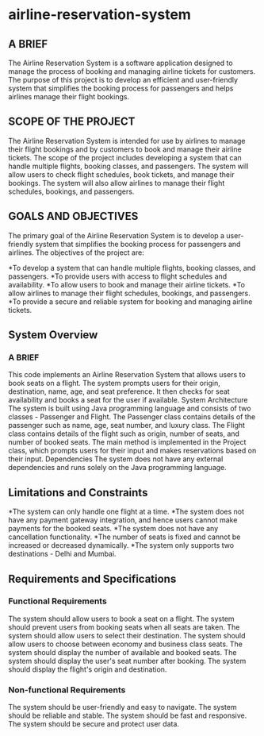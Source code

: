 # airline-reservation-system

## A BRIEF
The Airline Reservation System is a software application designed to manage the process of booking and managing airline tickets for customers. The purpose of this project is to develop an efficient and user-friendly system that simplifies the booking process for passengers and helps airlines manage their flight bookings.


## SCOPE OF THE PROJECT
The Airline Reservation System is intended for use by airlines to manage their flight bookings and by customers to book and manage their airline tickets. The scope of the project includes developing a system that can handle multiple flights, booking classes, and passengers. The system will allow users to check flight schedules, book tickets, and manage their bookings. The system will also allow airlines to manage their flight schedules, bookings, and passengers.

## GOALS AND OBJECTIVES
The primary goal of the Airline Reservation System is to develop a user-friendly system that simplifies the booking process for passengers and airlines. The objectives of the project are:


*To develop a system that can handle multiple flights, booking classes, and passengers.
*To provide users with access to flight schedules and availability.
*To allow users to book and manage their airline tickets.
*To allow airlines to manage their flight schedules, bookings, and passengers.
*To provide a secure and reliable system for booking and managing airline tickets.

## System Overview
### A BRIEF
This code implements an Airline Reservation System that allows users to book seats on a flight. The system prompts users for their origin, destination, name, age, and seat preference. It then checks for seat availability and books a seat for the user if available.
System Architecture
The system is built using Java programming language and consists of two classes - Passenger and Flight. The Passenger class contains details of the passenger such as name, age, seat number, and luxury class. The Flight class contains details of the flight such as origin, number of seats, and number of booked seats. The main method is implemented in the Project class, which prompts users for their input and makes reservations based on their input.
Dependencies
The system does not have any external dependencies and runs solely on the Java programming language.

## Limitations and Constraints
*The system can only handle one flight at a time.
*The system does not have any payment gateway integration, and hence users cannot make payments for the booked seats.
*The system does not have any cancellation functionality.
*The number of seats is fixed and cannot be increased or decreased dynamically.
*The system only supports two destinations - Delhi and Mumbai.


## Requirements and Specifications
### Functional Requirements

The system should allow users to book a seat on a flight.
The system should prevent users from booking seats when all seats are taken.
The system should allow users to select their destination.
The system should allow users to choose between economy and business class seats.
The system should display the number of available and booked seats.
The system should display the user's seat number after booking.
The system should display the flight's origin and destination.

### Non-functional Requirements
The system should be user-friendly and easy to navigate.
The system should be reliable and stable.
The system should be fast and responsive.
The system should be secure and protect user data.

